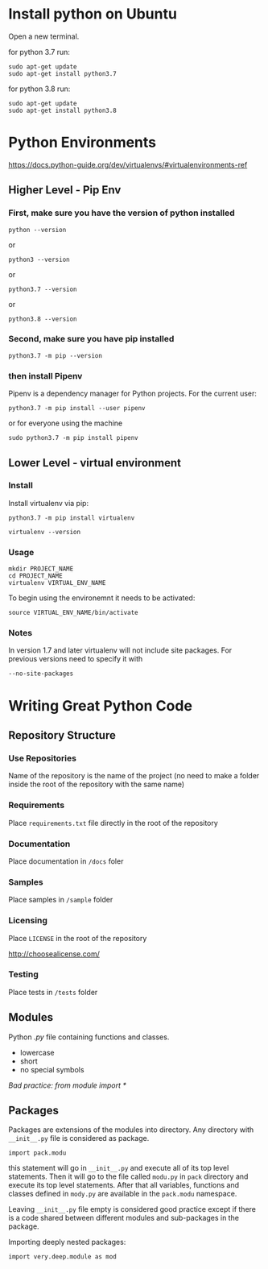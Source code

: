 # Install python on Ubuntu

Open a new terminal.

for python 3.7 run:

```
sudo apt-get update
sudo apt-get install python3.7
```

for python 3.8 run:

```
sudo apt-get update
sudo apt-get install python3.8
```

# Python Environments
https://docs.python-guide.org/dev/virtualenvs/#virtualenvironments-ref

## Higher Level - Pip Env

### First, make sure you have the version of python installed

```
python --version
```

or 

```
python3 --version
```

or 

```
python3.7 --version
```

or

```
python3.8 --version
```

### Second, make sure you have pip installed

```
python3.7 -m pip --version
```

### then install Pipenv

Pipenv is a dependency manager for Python projects.
For the current user:

```
python3.7 -m pip install --user pipenv
```

or for everyone using the machine

```
sudo python3.7 -m pip install pipenv
```


## Lower Level - virtual environment

### Install
Install virtualenv via pip:

```
python3.7 -m pip install virtualenv
```

```
virtualenv --version
```

### Usage

```
mkdir PROJECT_NAME
cd PROJECT_NAME
virtualenv VIRTUAL_ENV_NAME
```


To begin using the environemnt it needs to be activated:

```
source VIRTUAL_ENV_NAME/bin/activate
```

### Notes

In version 1.7 and later    virtualenv  will not include site packages. For previous versions need to specify it with 
```
--no-site-packages
```

# Writing Great Python Code

## Repository Structure
### Use Repositories

Name of the repository is the name of the project (no need to make a folder inside the root of the repository with the same name)

### Requirements

Place ```requirements.txt``` file directly in the root of the repository

### Documentation

Place documentation in `/docs` foler

### Samples

Place samples in `/sample` folder

### Licensing

Place `LICENSE` in the root of the repository

http://choosealicense.com/

### Testing

Place tests in `/tests` folder

## Modules

Python *.py* file containing functions and classes.

- lowercase
- short
- no special symbols

*Bad practice: from module import \**

## Packages

Packages are extensions of the modules into directory. Any directory with `__init__.py` file is considered as package.

```
import pack.modu
```

this statement will go in `__init__.py` and execute all of its top level statements. Then it will go to the file called `modu.py` in `pack` directory and execute its top level statements. After that all variables, functions and classes defined in `mody.py` are available in the `pack.modu` namespace.


Leaving `__init__.py` file empty is considered good practice except if there is a code shared between different modules and sub-packages in the package.

Importing deeply nested packages:

```
import very.deep.module as mod
```


